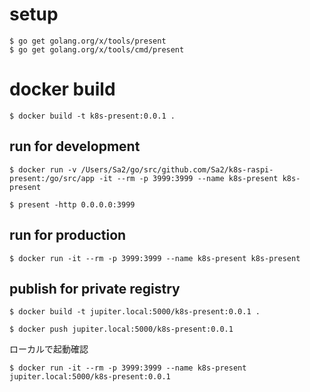 # setup

```
$ go get golang.org/x/tools/present
$ go get golang.org/x/tools/cmd/present
```



# docker build

```
$ docker build -t k8s-present:0.0.1 .
```

## run for development

```
$ docker run -v /Users/Sa2/go/src/github.com/Sa2/k8s-raspi-present:/go/src/app -it --rm -p 3999:3999 --name k8s-present k8s-present

$ present -http 0.0.0.0:3999
```

## run for production

```
$ docker run -it --rm -p 3999:3999 --name k8s-present k8s-present
```

## publish for private registry

```
$ docker build -t jupiter.local:5000/k8s-present:0.0.1 .

$ docker push jupiter.local:5000/k8s-present:0.0.1
```

ローカルで起動確認

```
$ docker run -it --rm -p 3999:3999 --name k8s-present jupiter.local:5000/k8s-present:0.0.1
```